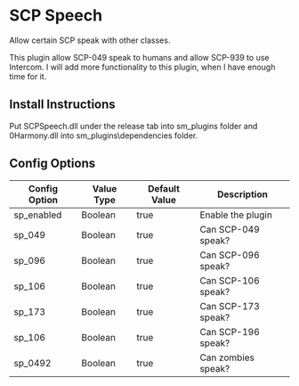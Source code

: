 # SCP Speech
Allow certain SCP speak with other classes. 

This plugin allow SCP-049 speak to humans and allow SCP-939 to use Intercom. I will add more functionality to this plugin, when I have enough time for it.

## Install Instructions
Put SCPSpeech.dll under the release tab into sm_plugins folder and 0Harmony.dll into sm_plugins\dependencies folder.

## Config Options
| Config Option	| Value Type	| Default Value |	   Description         |
| ------------- | ----------- | ------------- | -----------------------|
| sp_enabled    | 	Boolean   |    true       | Enable the plugin      |
| sp_049        | 	Boolean   |    true       | Can SCP-049 speak?     |
| sp_096        | 	Boolean   |    true       | Can SCP-096 speak?     |
| sp_106        | 	Boolean   |    true       | Can SCP-106 speak?     |
| sp_173        | 	Boolean   |    true       | Can SCP-173 speak?     |
| sp_106        | 	Boolean   |    true       | Can SCP-196 speak?     |
| sp_0492       | 	Boolean   |    true       | Can zombies speak?     |
